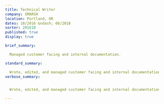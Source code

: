 ```yaml
---
title: Technical Writer
company: SMARSH
location: Portland, OR
dates: 10/2016 &ndash; 08/2018
sorter: 201610
published: true
display: true

brief_summary:

  Managed customer facing and internal documentation.

standard_summary:

  Wrote, edited, and managed customer facing and internal documentation in collaboration with Product Managers and SMEs.
verbose_summary:


  Wrote, edited, and managed customer facing and internal documentation in collaboration with Product Managers and SMEs; built lightweight content management tools and administered multiple content management systems   (SharePoint, Salesforce, Confluence, WalkMe, SnagIt).

---
```

